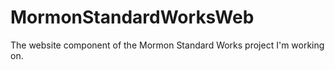 # MormonStandardWorksWeb

The website component of the Mormon Standard Works project I'm working on.